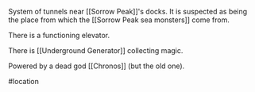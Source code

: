 System of tunnels near [[Sorrow Peak]]'s docks.
It is suspected as being the place from which the [[Sorrow Peak sea monsters]] come from.

There is a functioning elevator.

There is [[Underground Generator]] collecting magic.

Powered by a dead god [[Chronos]] (but the old one).

#location  